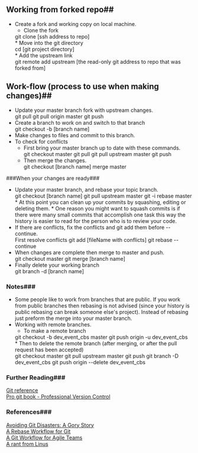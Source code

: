 ## Working from forked repo##
* Create a fork and working copy on local machine.
   * Clone the fork  
   <div> git clone [ssh address to repo] </div>
   * Move into the git directory
   <div> cd [git project directory] </div>
   * Add the upstream link
   <div> git remote add upstream [the read-only git address to repo that was forked from] </div>

## Work-flow (process to use when making changes)##
* Update your master branch fork with upstream changes.
   <div> git pull  
   git pull origin master  
   git push
   </div>
* Create a branch to work on and switch to that branch
   <div> git checkout -b [branch name] </div>
* Make changes to files and commit to this branch.
* To check for conflicts
   * First bring your master branch up to date with these commands.
      <div> git checkout master  
      git pull  
      git pull upstream master  
      git push
      </div>
   * Then merge the changes.
      <div> git checkout [branch name]  
      merge master
      </div>
###When your changes are ready###
* Update your master branch, and rebase your topic branch.
   <div> git checkout [branch name]  
   git pull upstream master  
   git -i rebase master </div>
   * At this point you can clean up your commits by squashing, editing or deleting them.
   * One reason you might want to squash commits is if there were many small commits that accomplish one task
   this way the history is easier to read for the person who is to review your code.
* If there are conflicts, fix the conflicts and git add them before --continue.
   <div> First resolve conflicts  
   git add [fileName with conflicts]  
   git rebase --continue </div>
* When changes are complete then merge to master and push.
   <div> git checkout master  
   git merge [branch name] </div>
* Finally delete your working branch
   <div> git branch -d [branch name] </div>

### Notes###

* Some people like to work from branches that are public. If you work from public 
branches then rebasing is not advised (since your history is public rebasing can 
break someone else's project). Instead of rebasing just preform the merge into your master branch.
* Working with remote branches.
   * To make a remote branch
   <div> git checkout -b dev_event_cbs master  
   git push origin -u dev_event_cbs </div>
   * Then to delete the remote branch (after merging, or after the pull request has been accepted)
   <div>git checkout master  
   git pull upstream master  
   git push  
   git branch -D dev_event_cbs  
   git push origin --delete dev_event_cbs </div>

### Further Reading###
[Git reference](http://gitref.org/)  
[Pro git book - Professional Version Control](http://progit.org/)

### References###
[Avoiding Git Disasters: A Gory Story](http://www.randyfay.com/node/89)  
[A Rebase Workflow for Git](http://www.randyfay.com/node/91)  
[A Git Workflow for Agile Teams](http://reinh.com/blog/2009/03/02/a-git-workflow-for-agile-teams.html)  
[A rant from Linus](http://www.mail-archive.com/dri-devel@lists.sourceforge.net/msg39091.html)
